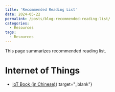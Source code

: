```yaml
---
title: 'Recommended Reading List'
date: 2024-05-22
permalink: /posts/blog-recommended-reading-list/
categories:
  - Resources 
tags:
  - Resources 
---
```


This page summarizes recommended reading list.

# Internet of Things
* [IoT Book (in Chinese)](https://iot-book.github.io/){:target="_blank"}